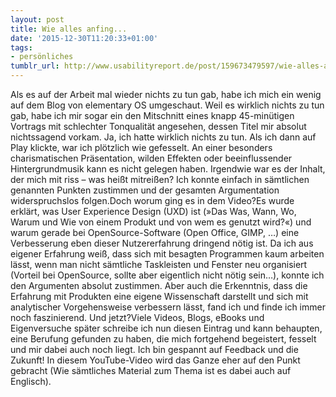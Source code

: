 ```yaml
---
layout: post
title: Wie alles anfing...
date: '2015-12-30T11:20:33+01:00'
tags:
- persönliches
tumblr_url: http://www.usabilityreport.de/post/159673479597/wie-alles-anfing
---
```

Als es auf der Arbeit mal wieder nichts zu tun gab, habe ich mich ein wenig auf dem Blog von elementary OS umgeschaut. Weil es wirklich nichts zu tun gab, habe ich mir sogar ein den Mitschnitt eines knapp 45-minütigen Vortrags mit schlechter Tonqualität angesehen, dessen Titel mir absolut nichtssagend vorkam. Ja, ich hatte wirklich nichts zu tun. Als ich dann auf Play klickte, war ich plötzlich wie gefesselt. An einer besonders charismatischen Präsentation, wilden Effekten oder beeinflussender Hintergrundmusik kann es nicht gelegen haben. Irgendwie war es der Inhalt, der mich mit riss – was heißt mitreißen? Ich konnte einfach in sämtlichen genannten Punkten zustimmen und der gesamten Argumentation widerspruchslos folgen.Doch worum ging es in dem Video?Es wurde erklärt, was User Experience Design (UXD) ist (»Das Was, Wann, Wo, Warum und Wie von einem Produkt und von wem es genutzt wird?«) und warum gerade bei OpenSource-Software (Open Office, GIMP, …) eine Verbesserung eben dieser Nutzererfahrung dringend nötig ist. Da ich aus eigener Erfahrung weiß, dass sich mit besagten Programmen kaum arbeiten lässt, wenn man nicht sämtliche Taskleisten und Fenster neu organisiert (Vorteil bei OpenSource, sollte aber eigentlich nicht nötig sein…), konnte ich den Argumenten absolut zustimmen. Aber auch die Erkenntnis, dass die Erfahrung mit Produkten eine eigene Wissenschaft darstellt und sich mit analytischer Vorgehensweise verbessern lässt, fand ich und finde ich immer noch faszinierend. Und jetzt?Viele Videos, Blogs, eBooks und Eigenversuche später schreibe ich nun diesen Eintrag und kann behaupten, eine Berufung gefunden zu haben, die mich fortgehend begeistert, fesselt und mir dabei auch noch liegt. Ich bin gespannt auf Feedback und die Zukunft! In diesem YouTube-Video wird das Ganze eher auf den Punkt gebracht (Wie sämtliches Material zum Thema ist es dabei auch auf Englisch).
